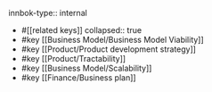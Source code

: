 innbok-type:: internal
- #[[related keys]]
collapsed:: true
- #key [[Business Model/Business Model Viability]]
- #key [[Product/Product development strategy]]
- #key [[Product/Tractability]]
- #key [[Business Model/Scalability]]
- #key [[Finance/Business plan]]




